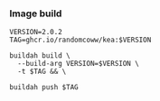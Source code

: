 ### Image build

```
VERSION=2.0.2
TAG=ghcr.io/randomcoww/kea:$VERSION

buildah build \
  --build-arg VERSION=$VERSION \
  -t $TAG && \

buildah push $TAG
```